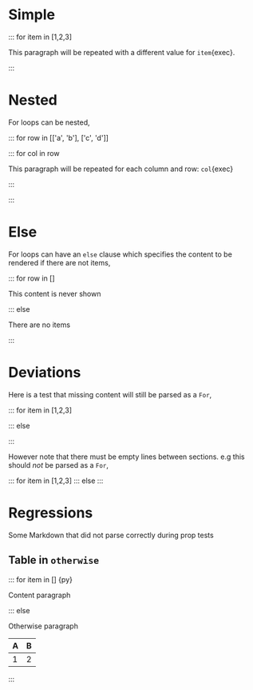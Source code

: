 # Simple

::: for item in [1,2,3]

This paragraph will be repeated with a different value for `item`{exec}.

:::

# Nested

For loops can be nested,

::: for row in [['a', 'b'], ['c', 'd']]

::: for col in row

This paragraph will be repeated for each column and row: `col`{exec}

:::

:::

# Else

For loops can have an `else` clause which specifies the content to be rendered if there are not items,

::: for row in []

This content is never shown

::: else

There are no items

:::

# Deviations

Here is a test that missing content will still be parsed as a `For`,

::: for item in [1,2,3]

::: else

:::

However note that there must be empty lines between sections. e.g this should _not_ be parsed as a `For`,

::: for item in [1,2,3]
::: else
:::

# Regressions

Some Markdown that did not parse correctly during prop tests

## Table in `otherwise`

::: for item in [] {py}

Content paragraph

::: else

Otherwise paragraph

| A   | B   |
| --- | --- |
| 1   | 2   |

:::
